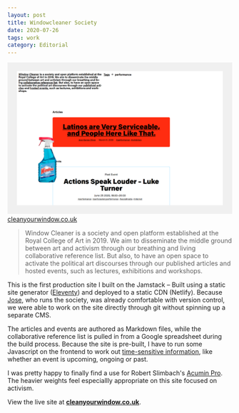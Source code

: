 ```yaml
---
layout: post
title: Windowcleaner Society
date: 2020-07-26
tags: work
category: Editorial
---
```


![Windowcleaner website screenshot](/assets/windowcleaner.png)
[cleanyourwindow.co.uk](https://www.cleanyourwindow.co.uk/)

> Window Cleaner is a society and open platform established at the Royal College of Art in 2019. We aim to disseminate the middle ground between art and activism through our breathing and living collaborative reference list. But also, to have an open space to activate the political art discourses through our published articles and hosted events, such as lectures, exhibitions and workshops.

This is the first production site I built on the Jamstack – Built using a static site generator ([Eleventy](https://www.11ty.dev/)) and deployed to a static CDN (Netlify). Because [Jose](http://josegarciaoliva.com/), who runs the society, was already comfortable with version control, we were able to work on the site directly through git without spinning up a separate CMS.

The articles and events are authored as Markdown files, while the collaborative reference list is pulled in from a Google spreadsheet during the build process. Because the site is pre-built, I have to run some Javascript on the frontend to work out [time-sensitive information](/posts/2020-08-24-where-does-logic-go-on-jamstack-sites/), like whether an event is upcoming, ongoing or past.

I was pretty happy to finally find a use for Robert Slimbach's [Acumin Pro](https://acumin.typekit.com/). The heavier weights feel especiallly appropriate on this site focused on activism.

View the live site at **[cleanyourwindow.co.uk](https://www.cleanyourwindow.co.uk/)**.